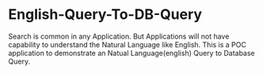 # English-Query-To-DB-Query
Search is common in any Application.  But Applications will not have capability to understand the Natural Language like English. This is a POC application to demonstrate an Natual Language(english)  Query to Database Query.
